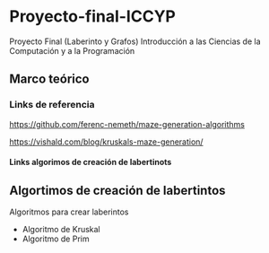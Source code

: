 # Proyecto-final-ICCYP
Proyecto Final (Laberinto y Grafos) Introducción a las Ciencias de la Computación y a la Programación 

## Marco teórico

### Links de referencia
https://github.com/ferenc-nemeth/maze-generation-algorithms 

https://vishald.com/blog/kruskals-maze-generation/

#### Links algorimos de creación de labertinots 

## Algortimos de creación de labertintos 

Algoritmos para crear laberintos
- Algoritmo de Kruskal
- Algoritmo de Prim
